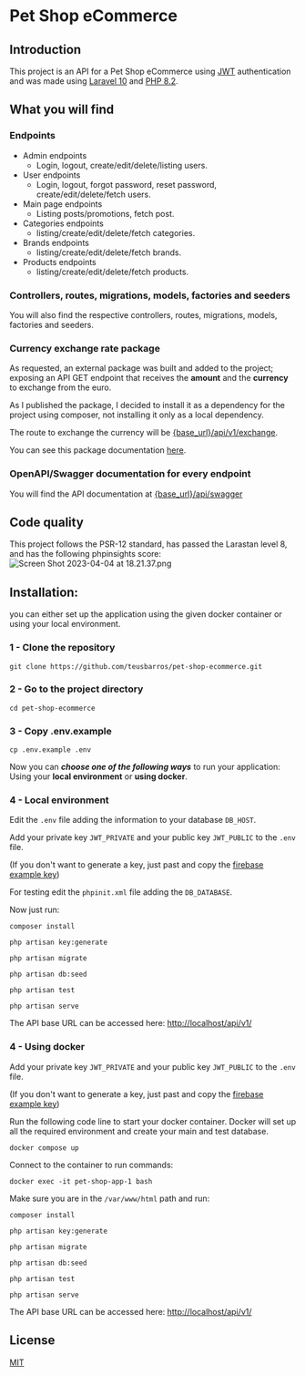 # Pet Shop eCommerce

## Introduction
This project is an API for a Pet Shop eCommerce using [JWT](https://github.com/firebase/php-jwt) authentication and was made using [Laravel 10](https://laravel.com/docs/10.x/releases) and [PHP 8.2](https://www.php.net/releases/8.2/en.php).

## What you will find

### Endpoints

- Admin endpoints
  - Login, logout, create/edit/delete/listing users.
- User endpoints
    - Login, logout, forgot password, reset password, create/edit/delete/fetch users.
- Main page endpoints
  - Listing posts/promotions, fetch post.
- Categories endpoints
  - listing/create/edit/delete/fetch categories.
- Brands endpoints
    - listing/create/edit/delete/fetch brands.
- Products endpoints
    - listing/create/edit/delete/fetch products.

### Controllers, routes, migrations, models, factories and seeders
You will also find the respective controllers, routes, migrations, models, factories and seeders.

### Currency exchange rate package
As requested, an external package was built and added to the project; exposing an API GET endpoint that receives the **amount** and the **currency** to exchange from the euro.

As I published the package, I decided to install it as a dependency for the project using composer, not installing it only as a local dependency.

The route to exchange the currency will be [{base_url}/api/v1/exchange](http://localhost/api/v1/exchange).

You can see this package documentation [here](https://github.com/teusbarros/currency-exchange). 

### OpenAPI/Swagger documentation for every endpoint
You will find the API documentation at [{base_url}/api/swagger](http://localhost/api/swagger)

## Code quality

This project follows the PSR-12 standard, has passed the Larastan level 8, and has the following phpinsights score:
![Screen Shot 2023-04-04 at 18.21.37.png](..%2F..%2F..%2F..%2F..%2Fvar%2Ffolders%2Fsx%2F24fdzf312597hw80l40j_fm80000gn%2FT%2FTemporaryItems%2FNSIRD_screencaptureui_ByTDbt%2FScreen%20Shot%202023-04-04%20at%2018.21.37.png)

## Installation:

you can either set up the application using the given docker container or using your local environment.

### 1 - Clone the repository

```
git clone https://github.com/teusbarros/pet-shop-ecommerce.git
```
### 2 - Go to the project directory

```
cd pet-shop-ecommerce
```
### 3 - Copy .env.example

```
cp .env.example .env
```

Now you can ***choose one of the following ways*** to run your application: Using your **local environment** or **using docker**.

### 4 - Local environment

Edit the `.env` file adding the information to your database `DB_HOST`.

Add your private key `JWT_PRIVATE` and your public key `JWT_PUBLIC` to the `.env` file. 

(If you don't want to generate a key, just past and copy the [firebase example key](https://github.com/firebase/php-jwt#example-with-rs256-openssl))

For testing edit the `phpinit.xml` file adding the `DB_DATABASE`.

Now just run:

```
composer install

php artisan key:generate

php artisan migrate

php artisan db:seed

php artisan test

php artisan serve
```
The API base URL can be accessed here: [http://localhost/api/v1/](http://localhost/api/v1/)

### 4 - Using docker

Add your private key `JWT_PRIVATE` and your public key `JWT_PUBLIC` to the `.env` file.

(If you don't want to generate a key, just past and copy the [firebase example key](https://github.com/firebase/php-jwt#example-with-rs256-openssl))

Run the following code line to start your docker container. Docker will set up all the required environment and create your main and test database.

```
docker compose up
```

Connect to the container to run commands: 

```
docker exec -it pet-shop-app-1 bash
```

Make sure you are in the `/var/www/html` path and run:
```
composer install

php artisan key:generate

php artisan migrate

php artisan db:seed

php artisan test

php artisan serve
```
The API base URL can be accessed here: [http://localhost/api/v1/](http://localhost/api/v1/)

## License

[MIT](https://choosealicense.com/licenses/mit/)
